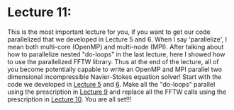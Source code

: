 # Lecture 11: 
This is the most important lecture for you, if you want to get our code parallelized that we developed in Lecture 5 and 6. When I say 'parallelize', I mean both multi-core (OpenMP) and multi-node (MPI). After talking about how to parallelize nested "do-loops" in the last lecture, here I showed how to use the parallelized FFTW library. Thus at the end of the lecture, all of you become potentially capable to write an OpenMP and MPI parallel two dimensional incompressible Navier-Stokes equation solver! Start with the code we developed in [Lecture 5](lecture5.md) and [6](lecture6.md). Make all the "do-loops" parallel using the prescription in [Lecture 9](lecture9.md) and replace all the FFTW calls using the prescription in [Lecture 10](#lecture-10). You are all set!!!
